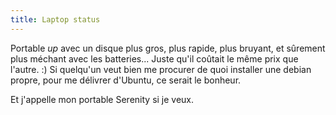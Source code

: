 ```yaml
---
title: Laptop status
---
```


Portable _up_ avec un disque plus gros, plus rapide, plus bruyant, et sûrement
plus méchant avec les batteries... Juste qu'il coûtait le même prix que
l'autre. :) Si quelqu'un veut bien me procurer de quoi installer une debian
propre, pour me délivrer d'Ubuntu, ce serait le bonheur.

Et j'appelle mon portable Serenity si je veux.


